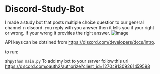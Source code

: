 # Discord-Study-Bot
I made a study bot that posts multiple choice question  to our general channel in discord.  you reply with you answer then it tells you if your right or wrong. If your wrong it provides the right answer.
![image](https://github.com/user-attachments/assets/f8448f02-b6f5-4dee-93c2-104a219a6c9d)

 API keys can be obtained from https://discord.com/developers/docs/intro.

to run: 

sh``
python main.py
``
To add my bot to your server follow this url https://discord.com/oauth2/authorize?client_id=1270491309261459598 
